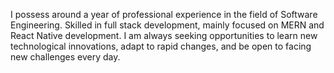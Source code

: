 I possess around a year of professional experience in the field of Software Engineering. Skilled in full stack development, mainly focused on MERN and React Native development. I am always seeking opportunities to learn new technological innovations, adapt to rapid changes, and be open to facing new challenges every day.
